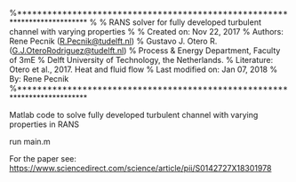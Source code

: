 %**************************************************************************
%
% RANS solver for fully developed turbulent channel with varying properties
% 
%       Created on: Nov 22, 2017
%          Authors: Rene Pecnik         (R.Pecnik@tudelft.nl)
%                   Gustavo J. Otero R. (G.J.OteroRodriguez@tudelft.nl)
%                   Process & Energy Department, Faculty of 3mE
%                   Delft University of Technology, the Netherlands.
%       Literature: Otero et al., 2017. Heat and fluid flow
% Last modified on: Jan 07, 2018
%               By: Rene Pecnik 
%**************************************************************************


Matlab code to solve fully developed turbulent channel with varying properties in RANS

run main.m

For the paper see: 
https://www.sciencedirect.com/science/article/pii/S0142727X18301978 
